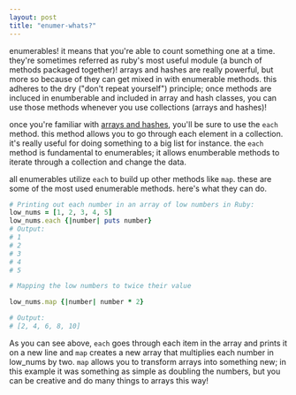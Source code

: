 ```yaml
---
layout: post
title: "enumer-whats?"
---
```


enumerables! it means that you're able to count something one at a time. they're sometimes referred as ruby's most useful module (a bunch of methods packaged together)! arrays and hashes are really powerful, but more so because of they can get mixed in with enumerable methods. this adheres to the dry ("don't repeat yourself") principle; once methods are incluced in enumberable and included in array and hash classes, you can use those methods whenever you use collections (arrays and hashes)!

once you're familiar with [arrays and hashes](arrays-hashes.html), you'll be sure to use the ```each``` method. this method allows you to go through each element in a collection. it's really useful for doing something to a big list for instance. the ```each``` method is fundamental to enumerables; it allows enumberable methods to iterate through a collection and change the data.

all enumerables utilize ```each``` to build up other methods like ```map```. these are some of the most used enumerable methods. here's what they can do.

```ruby
# Printing out each number in an array of low numbers in Ruby:
low_nums = [1, 2, 3, 4, 5]
low_nums.each {|number| puts number}
# Output:
# 1
# 2
# 3
# 4
# 5

# Mapping the low numbers to twice their value

low_nums.map {|number| number * 2}

# Output:
# [2, 4, 6, 8, 10]
```

As you can see above, ```each``` goes through each item in the array and prints it on a new line and ```map``` creates a new array that multiplies each number in low_nums by two. ```map``` allows you to transform arrays into something new; in this example it was something as simple as doubling the numbers, but you can be creative and do many things to arrays this way!
